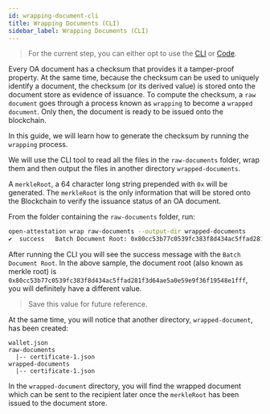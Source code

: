 ```yaml
---
id: wrapping-document-cli
title: Wrapping Documents (CLI)
sidebar_label: Wrapping Documents (CLI)
---
```


> For the current step, you can either opt to use the [CLI](/docs/tutorial/transferable-records/wrapping-document-cli) or [Code](/docs/tutorial/transferable-records/wrapping-document-cli).

Every OA document has a checksum that provides it a tamper-proof property. At the same time, because the checksum can be used to uniquely identify a document, the checksum (or its derived value) is stored onto the document store as evidence of issuance. To compute the checksum, a `raw document` goes through a process known as `wrapping` to become a `wrapped document`. Only then, the document is ready to be issued onto the blockchain.

In this guide, we will learn how to generate the checksum by running the `wrapping` process.

We will use the CLI tool to read all the files in the `raw-documents` folder, wrap them and then output the files in another directory `wrapped-documents`.

A `merkleRoot`, a 64 character long string prepended with `0x` will be generated. The `merkleRoot` is the only information that will be stored onto the Blockchain to verify the issuance status of an OA document.

From the folder containing the `raw-documents` folder, run:

```sh
open-attestation wrap raw-documents --output-dir wrapped-documents
✔  success   Batch Document Root: 0x80cc53b77c0539fc383f8d434ac5ffad281f3d64ae5a0e59e9f36f19548e1fff
```

After running the CLI you will see the success message with the `Batch Document Root`. In the above sample, the document root (also known as merkle root) is `0x80cc53b77c0539fc383f8d434ac5ffad281f3d64ae5a0e59e9f36f19548e1fff`, you will definitely have a different value.

> Save this value for future reference.

At the same time, you will notice that another directory, `wrapped-document`, has been created:

```text
wallet.json
raw-documents
  |-- certificate-1.json
wrapped-documents
  |-- certificate-1.json
```

In the `wrapped-document` directory, you will find the wrapped document which can be sent to the recipient later once the `merkleRoot` has been issued to the document store.
